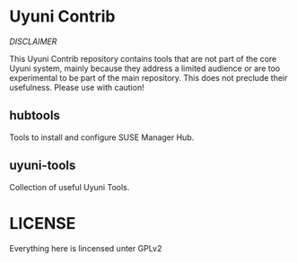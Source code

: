 # Uyuni Contrib

*DISCLAIMER*  

This Uyuni Contrib repository contains tools that are not part of the core Uyuni system, mainly because they address a limited audience or are too experimental to be part of the main repository. This does not preclude their usefulness. Please use with caution!

## hubtools

Tools to install and configure SUSE Manager Hub.

## uyuni-tools

Collection of useful Uyuni Tools.

# LICENSE

Everything here is lincensed unter GPLv2 
